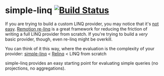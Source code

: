 # simple-linq [![Build Status](https://travis-ci.org/nbarbettini/simple-linq.svg?branch=master)](https://travis-ci.org/nbarbettini/simple-linq.svg)

If you are trying to build a custom LINQ provider, you may notice that it's [not](http://ayende.com/blog/62465/the-pain-of-implementing-linq-providers) [easy](http://stackoverflow.com/a/714232/3191599).
[Remotion re-linq](https://relinq.codeplex.com/) is a great framework for reducing the friction of writing a full LINQ provider from scratch. If you're trying to build a *very* basic provider, though, even re-linq might be overkill.

You can think of it this way, where the evaluation is the complexity of your provider: [simple-linq](https://github.com/nbarbettini/simple-linq) < [Relinq](https://github.com/re-motion/Relinq) < LINQ from scratch

simple-linq provides an easy starting point for evaluating simple queries (no projections, no aggregations).
